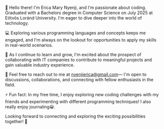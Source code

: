 👋 Hello there! I'm Erica Mary Nyenji, and I'm passionate about coding. Graduated with a Bachelors degree in Computer Science on July 2025 at  Eötvös Loránd University. I'm eager to dive deeper into the world of technology.

💻 Exploring various programming languages and concepts keeps me engaged, and I'm always on the lookout for opportunities to apply my skills in real-world scenarios.

🌱 As I continue to learn and grow, I'm excited about the prospect of collaborating with IT companies to contribute to meaningful projects and gain valuable industry experience.

📧 Feel free to reach out to me at nyenjierica@gmail.com— I'm open to discussions, collaborations, and connecting with fellow enthusiasts in the field.

⚡ Fun fact: In my free time, I enjoy exploring new coding challenges with my friends and experimenting with different programming techniques!
              I also really enjoy journaling😀.

Looking forward to connecting and exploring the exciting possibilities together! 🚀
<!---
ericaNyenji/ericaNyenji is a ✨ special ✨ repository because its `README.md` (this file) appears on your GitHub profile.
You can click the Preview link to take a look at your changes.
--->
